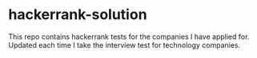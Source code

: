 # hackerrank-solution
This repo contains hackerrank tests for the companies I have applied for. Updated each time I take the interview test for technology companies.
